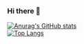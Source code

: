 ### Hi there 👋

[![Anurag's GitHub stats](https://github-readme-stats.vercel.app/api?username=jasonskipper)](https://github.com/anuraghazra/github-readme-stats)  
[![Top Langs](https://github-readme-stats.vercel.app/api/top-langs/?username=anuraghazra)](https://github.com/jasonskipper/jasonskipper)
